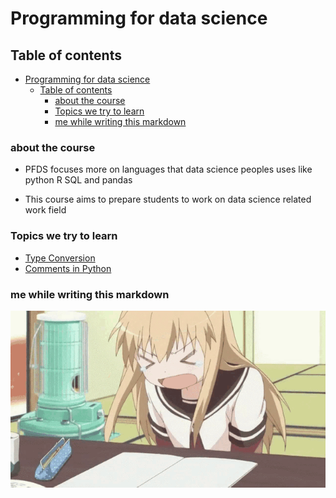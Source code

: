 # Programming for data science

## Table of contents

- [Programming for data science](#programming-for-data-science)
  - [Table of contents](#table-of-contents)
    - [about the course](#about-the-course)
    - [Topics we try to learn](#topics-we-try-to-learn)
    - [me while writing this markdown](#me-while-writing-this-markdown)

### about the course

- PFDS focuses more on languages that data science peoples uses like python R SQL and pandas

- This course aims to prepare students to work on data science related work field

### Topics we try to learn

- [Type Conversion](./Type%20Conversion/README.md)
- [Comments in Python](./Comments/README.md)

### me while writing this markdown

![Alt text](./head-bang-frustrated-kyouko.gif)
